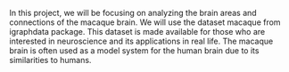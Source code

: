 In this project, we will be focusing on analyzing the brain areas and connections of the macaque brain. We will use the dataset macaque from igraphdata package. This dataset is made available for those who are interested in neuroscience and its applications in real life. The macaque brain is often used as a model system for the human brain due to its similarities to humans.



